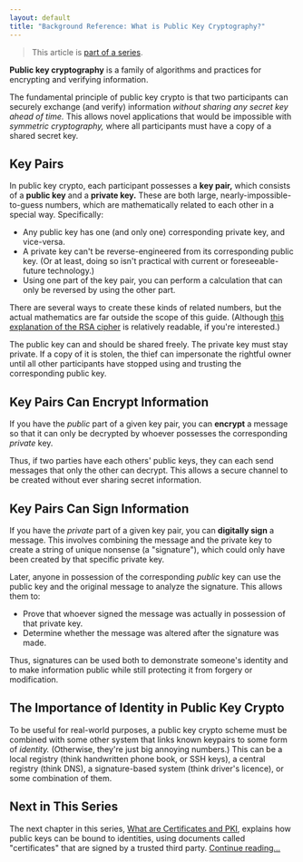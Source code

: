 ```yaml
---
layout: default
title: "Background Reference: What is Public Key Cryptography?"
---
```


[certs]: ./certificates_pki.html
[index]: ./index.html
[rsa_explanation]: http://www.muppetlabs.com/~breadbox/txt/rsa.html

> This article is [part of a series][index].

**Public key cryptography** is a family of algorithms and practices for encrypting and verifying information.

The fundamental principle of public key crypto is that two participants can securely exchange (and verify) information _without sharing any secret key ahead of time._ This allows novel applications that would be impossible with _symmetric cryptography,_ where all participants must have a copy of a shared secret key.

Key Pairs
-----

In public key crypto, each participant possesses a **key pair,** which consists of a **public key** and a **private key.** These are both large, nearly-impossible-to-guess numbers, which are mathematically related to each other in a special way. Specifically:

* Any public key has one (and only one) corresponding private key, and vice-versa.
* A private key can't be reverse-engineered from its corresponding public key. (Or at least, doing so isn't practical with current or foreseeable-future technology.)
* Using one part of the key pair, you can perform a calculation that can only be reversed by using the other part.

There are several ways to create these kinds of related numbers, but the actual mathematics are far outside the scope of this guide. (Although [this explanation of the RSA cipher][rsa_explanation] is relatively readable, if you're interested.)

The public key can and should be shared freely. The private key must stay private. If a copy of it is stolen, the thief can impersonate the rightful owner until all other participants have stopped using and trusting the corresponding public key.

Key Pairs Can Encrypt Information
-----

If you have the _public_ part of a given key pair, you can **encrypt** a message so that it can only be decrypted by whoever possesses the corresponding _private_ key.

Thus, if two parties have each others' public keys, they can each send messages that only the other can decrypt. This allows a secure channel to be created without ever sharing secret information.


Key Pairs Can Sign Information
-----

If you have the _private_ part of a given key pair, you can **digitally sign** a message. This involves combining the message and the private key to create a string of unique nonsense (a "signature"), which could only have been created by that specific private key.

Later, anyone in possession of the corresponding _public_ key can use the public key and the original message to analyze the signature. This allows them to:

* Prove that whoever signed the message was actually in possession of that private key.
* Determine whether the message was altered after the signature was made.

Thus, signatures can be used both to demonstrate someone's identity and to make information public while still protecting it from forgery or modification.

The Importance of Identity in Public Key Crypto
-----

To be useful for real-world purposes, a public key crypto scheme must be combined with some other system that links known keypairs to some form of _identity._ (Otherwise, they're just big annoying numbers.) This can be a local registry (think handwritten phone book, or SSH keys), a central registry (think DNS), a signature-based system (think driver's licence), or some combination of them.


Next in This Series
-----

The next chapter in this series, [What are Certificates and PKI][certs], explains how public keys can be bound to identities, using documents called "certificates" that are signed by a trusted third party. [Continue reading...][certs]
